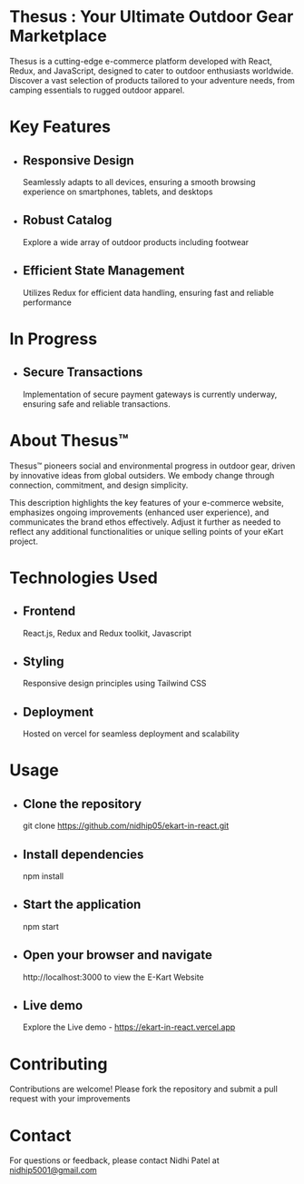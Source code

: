 # Thesus : Your Ultimate Outdoor Gear Marketplace

Thesus is a cutting-edge e-commerce platform developed with React, Redux, and JavaScript, designed to cater to outdoor enthusiasts worldwide. Discover a vast selection of products tailored to your adventure needs, from camping essentials to rugged outdoor apparel.


# Key Features

- ## Responsive Design
  Seamlessly adapts to all devices, ensuring a smooth browsing experience on smartphones, tablets, and desktops
- ## Robust Catalog
  Explore a wide array of outdoor products including footwear
- ## Efficient State Management
  Utilizes Redux for efficient data handling, ensuring fast and reliable performance


# In Progress

 - ## Secure Transactions
   Implementation of secure payment gateways is currently underway, ensuring safe and reliable transactions.


# About Thesus™

Thesus™ pioneers social and environmental progress in outdoor gear, driven by innovative ideas from global outsiders. We embody change through connection, commitment, and design simplicity.

This description highlights the key features of your e-commerce website, emphasizes ongoing improvements (enhanced user experience), and communicates the brand ethos effectively. Adjust it further as needed to reflect any additional functionalities or unique selling points of your eKart project.


# Technologies Used

 - ## Frontend
   React.js, Redux and Redux toolkit, Javascript
 - ## Styling
   Responsive design principles using Tailwind CSS
- ## Deployment
   Hosted on vercel for seamless deployment and scalability
  

# Usage

 - ## Clone the repository
   git clone https://github.com/nidhip05/ekart-in-react.git
 - ## Install dependencies
   npm install
 - ## Start the application
   npm start
 - ## Open your browser and navigate
   http://localhost:3000 to view the E-Kart Website
 - ## Live demo
   Explore the Live demo - https://ekart-in-react.vercel.app

# Contributing

Contributions are welcome! Please fork the repository and submit a pull request with your improvements


# Contact

For questions or feedback, please contact Nidhi Patel at nidhip5001@gmail.com

   
